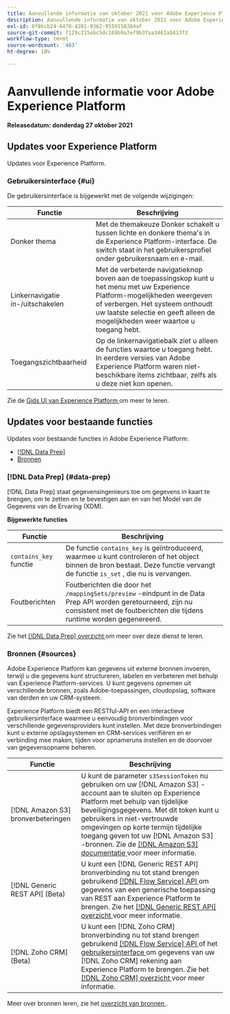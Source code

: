 ```yaml
---
title: Aanvullende informatie van oktober 2021 voor Adobe Experience Platform
description: Aanvullende informatie van oktober 2021 voor Adobe Experience Platform.
exl-id: 8f8bcb24-6478-4281-9362-9559158384af
source-git-commit: f129c215ebc5dc169b9a7ef9b3faa3463ab413f3
workflow-type: tm+mt
source-wordcount: '463'
ht-degree: 18%

---
```


# Aanvullende informatie voor Adobe Experience Platform

**Releasedatum: donderdag 27 oktober 2021**

## Updates voor Experience Platform

Updates voor Experience Platform.

### Gebruikersinterface {#ui}

De gebruikersinterface is bijgewerkt met de volgende wijzigingen:

| Functie | Beschrijving |
| --- | --- |
| Donker thema | Met de themakeuze Donker schakelt u tussen lichte en donkere thema&#39;s in de Experience Platform-interface. De switch staat in het gebruikersprofiel onder gebruikersnaam en e-mail. |
| Linkernavigatie in-/uitschakelen | Met de verbeterde navigatieknop boven aan de toepassingskop kunt u het menu met uw Experience Platform-mogelijkheden weergeven of verbergen. Het systeem onthoudt uw laatste selectie en geeft alleen de mogelijkheden weer waartoe u toegang hebt. |
| Toegangszichtbaarheid | Op de linkernavigatiebalk ziet u alleen de functies waartoe u toegang hebt. In eerdere versies van Adobe Experience Platform waren niet-beschikbare items zichtbaar, zelfs als u deze niet kon openen. |

Zie de [ Gids UI van Experience Platform ](../../landing/ui-guide.md) om meer te leren.

## Updates voor bestaande functies

Updates voor bestaande functies in Adobe Experience Platform:

- [[!DNL Data Prep]](#data-prep)
- [Bronnen](#sources)

### [!DNL Data Prep] {#data-prep}

[!DNL Data Prep] staat gegevensingenieurs toe om gegevens in kaart te brengen, om te zetten en te bevestigen aan en van het Model van de Gegevens van de Ervaring (XDM).

**Bijgewerkte functies**

| Functie | Beschrijving |
| --- | --- |
| `contains_key` functie | De functie `contains_key` is geïntroduceerd, waarmee u kunt controleren of het object binnen de bron bestaat. Deze functie vervangt de functie `is_set` , die nu is vervangen. |
| Foutberichten | Foutberichten die door het `/mappingSets/preview` -eindpunt in de Data Prep API worden geretourneerd, zijn nu consistent met de foutberichten die tijdens runtime worden gegenereerd. |

Zie het [[!DNL Data Prep]  overzicht ](../../data-prep/home.md) om meer over deze dienst te leren.

### Bronnen {#sources}

Adobe Experience Platform kan gegevens uit externe bronnen invoeren, terwijl u die gegevens kunt structureren, labelen en verbeteren met behulp van Experience Platform-services. U kunt gegevens opnemen uit verschillende bronnen, zoals Adobe-toepassingen, cloudopslag, software van derden en uw CRM-systeem.

Experience Platform biedt een RESTful-API en een interactieve gebruikersinterface waarmee u eenvoudig bronverbindingen voor verschillende gegevensproviders kunt instellen. Met deze bronverbindingen kunt u externe opslagsystemen en CRM-services verifiëren en er verbinding mee maken, tijden voor opnameruns instellen en de doorvoer van gegevensopname beheren.

| Functie | Beschrijving |
| --- | --- |
| [!DNL Amazon S3] bronverbeteringen | U kunt de parameter `s3SessionToken` nu gebruiken om uw [!DNL Amazon S3] -account aan te sluiten op Experience Platform met behulp van tijdelijke beveiligingsgegevens. Met dit token kunt u gebruikers in niet-vertrouwde omgevingen op korte termijn tijdelijke toegang geven tot uw [!DNL Amazon S3] -bronnen. Zie de [[!DNL Amazon S3]  documentatie ](../../sources/connectors/cloud-storage/s3.md#prerequisites) voor meer informatie. |
| [!DNL Generic REST API] (Beta) | U kunt een [!DNL Generic REST API] bronverbinding nu tot stand brengen gebruikend [[!DNL Flow Service]  API ](../../sources/tutorials/api/create/protocols/generic-rest.md) om gegevens van een generische toepassing van REST aan Experience Platform te brengen. Zie het [[!DNL Generic REST API]  overzicht ](../../sources/connectors/protocols/generic-rest.md) voor meer informatie. |
| [!DNL Zoho CRM] (Beta) | U kunt een [!DNL Zoho CRM] bronverbinding nu tot stand brengen gebruikend [[!DNL Flow Service]  API ](../../sources/tutorials/api/create/crm/zoho.md) of het [ gebruikersinterface ](../../sources/tutorials/ui/create/crm/zoho.md) om gegevens van uw [!DNL Zoho CRM] rekening aan Experience Platform te brengen. Zie het [[!DNL Zoho CRM]  overzicht ](../../sources/connectors/crm/zoho.md) voor meer informatie. |

Meer over bronnen leren, zie het [ overzicht van bronnen ](../../sources/home.md).
